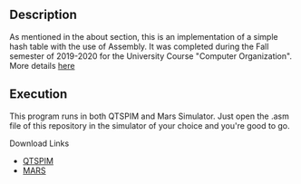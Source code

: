 ## Description
As mentioned in the about section, this is an implementation of a simple hash table with the use of Assembly. It was completed during the Fall semester of 2019-2020 for the University Course "Computer Organization". More details [here](https://github.com/nevwalkalone/Computer-Organization-2019-2020/edit/main/README.md)

## Execution
This program runs in both QTSPIM and Mars Simulator. Just open the .asm file of this repository in the simulator of your choice and you're good to go.

Download Links
* [QTSPIM](http://spimsimulator.sourceforge.net/)
* [MARS](http://courses.missouristate.edu/kenvollmar/mars/)
